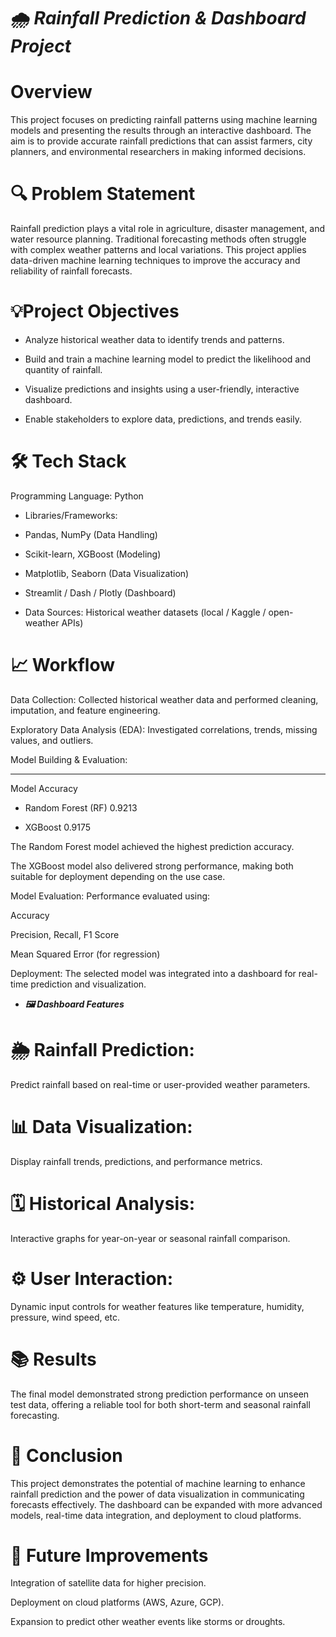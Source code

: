 # 🌧️ ***Rainfall Prediction & Dashboard Project***




# Overview

This project focuses on predicting rainfall patterns using machine learning models and presenting the results through an interactive dashboard. The aim is to provide accurate rainfall predictions that can assist farmers, city planners, and environmental researchers in making informed decisions.

# 🔍 Problem Statement


Rainfall prediction plays a vital role in agriculture, disaster management, and water resource planning. Traditional forecasting methods often struggle with complex weather patterns and local variations. This project applies data-driven machine learning techniques to improve the accuracy and reliability of rainfall forecasts.

# 💡Project Objectives



* Analyze historical weather data to identify trends and patterns.

* Build and train a machine learning model to predict the likelihood and quantity of rainfall.

* Visualize predictions and insights using a user-friendly, interactive dashboard.

* Enable stakeholders to explore data, predictions, and trends easily.

# 🛠️ Tech Stack
Programming Language: Python

* Libraries/Frameworks:

* Pandas, NumPy (Data Handling)

* Scikit-learn, XGBoost (Modeling)

* Matplotlib, Seaborn (Data Visualization)

* Streamlit / Dash / Plotly (Dashboard)

* Data Sources: Historical weather datasets (local / Kaggle / open-weather APIs)

# 📈 Workflow

Data Collection:
Collected historical weather data and performed cleaning, imputation, and feature engineering.

Exploratory Data Analysis (EDA):
Investigated correlations, trends, missing values, and outliers.

Model Building & Evaluation:
____________________________

Model	Accuracy
* Random Forest (RF)	               0.9213
  
* XGBoost	                           0.9175

The Random Forest model achieved the highest prediction accuracy.

The XGBoost model also delivered strong performance, making both suitable for deployment depending on the use case.

Model Evaluation:
Performance evaluated using:

Accuracy

Precision, Recall, F1 Score

Mean Squared Error (for regression)

Deployment:
The selected model was integrated into a dashboard for real-time prediction and visualization.

* ***🖼️ Dashboard Features***

  
# 🌦️ Rainfall Prediction:
Predict rainfall based on real-time or user-provided weather parameters.

# 📊 Data Visualization:
Display rainfall trends, predictions, and performance metrics.

# 🗓️ Historical Analysis:
Interactive graphs for year-on-year or seasonal rainfall comparison.

# ⚙️ User Interaction:
Dynamic input controls for weather features like temperature, humidity, pressure, wind speed, etc.



# 📚 Results
The final model demonstrated strong prediction performance on unseen test data, offering a reliable tool for both short-term and seasonal rainfall forecasting.



# 💬 Conclusion
This project demonstrates the potential of machine learning to enhance rainfall prediction and the power of data visualization in communicating forecasts effectively. The dashboard can be expanded with more advanced models, real-time data integration, and deployment to cloud platforms.


# 📢 Future Improvements
Integration of satellite data for higher precision.

Deployment on cloud platforms (AWS, Azure, GCP).

Expansion to predict other weather events like storms or droughts.
